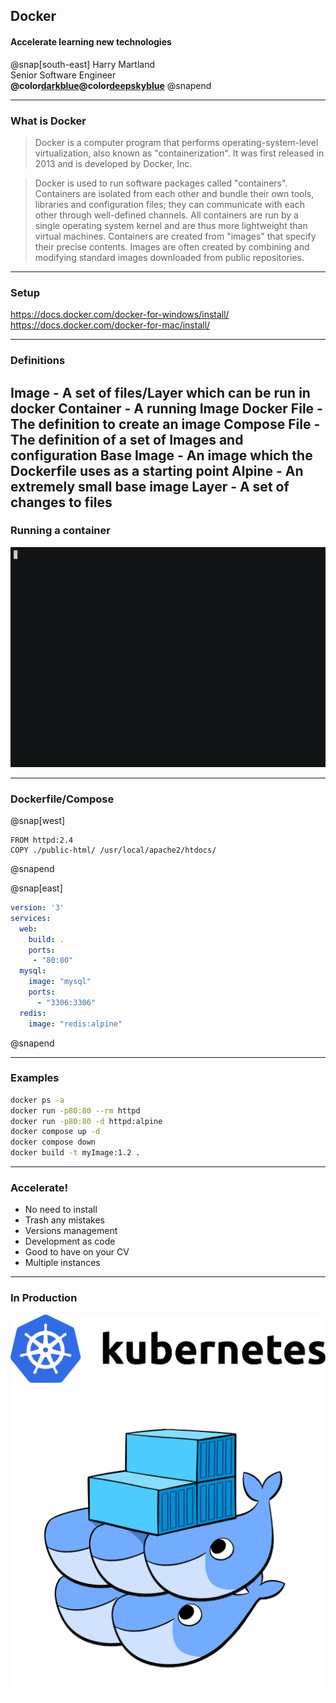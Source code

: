 ## Docker
#### Accelerate learning new technologies
  
  @snap[south-east]
  Harry Martland  
  Senior Software Engineer  
  **@color[darkblue](Booking)@color[deepskyblue](Go)**
  @snapend
  
---

### What is Docker
>Docker is a computer program that performs operating-system-level virtualization, also known as "containerization". 
>It was first released in 2013 and is developed by Docker, Inc.

>Docker is used to run software packages called "containers". 
>Containers are isolated from each other and bundle their own tools, libraries and configuration files; 
>they can communicate with each other through well-defined channels. 
>All containers are run by a single operating system kernel and are thus more lightweight than virtual machines. 
>Containers are created from "images" that specify their precise contents. 
>Images are often created by combining and modifying standard images downloaded from public repositories.
---

### Setup

<https://docs.docker.com/docker-for-windows/install/>
<https://docs.docker.com/docker-for-mac/install/>

---
### Definitions

Image - A set of files/Layer which can be run in docker
Container - A running Image
Docker File - The definition to create an image
Compose File - The definition of a set of Images and configuration
Base Image - An image which the Dockerfile uses as a starting point
Alpine - An extremely small base image
Layer - A set of changes to files
---

### Running a container

![docker-run-httpd](images/docker-run-httpd.gif)

---

### Dockerfile/Compose

@snap[west]
```
FROM httpd:2.4
COPY ./public-html/ /usr/local/apache2/htdocs/
```
@snapend

@snap[east]
```yaml
version: '3'
services:
  web:
    build: .
    ports:
     - "80:80"
  mysql:
    image: "mysql"
    ports:
      - "3306:3306"
  redis:
    image: "redis:alpine"
```
@snapend

---

### Examples

```bash
docker ps -a
docker run -p80:80 --rm httpd
docker run -p80:80 -d httpd:alpine
docker compose up -d
docker compose down
docker build -t myImage:1.2 .
```
---

### Accelerate!

 - No need to install
 - Trash any mistakes
 - Versions management
 - Development as code
 - Good to have on your CV
 - Multiple instances

---

### In Production

![Kubernetes Logo](images/kubernetes-logo.png)
![Docker Logo](images/docker-logo.png)
